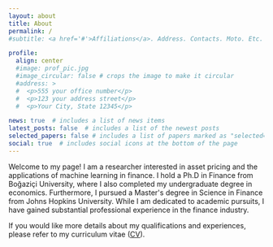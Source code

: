 ```yaml
---
layout: about
title: About
permalink: /
#subtitle: <a href='#'>Affiliations</a>. Address. Contacts. Moto. Etc.

profile:
  align: center
  #image: prof_pic.jpg
  #image_circular: false # crops the image to make it circular
  #address: >
  #  <p>555 your office number</p>
  #  <p>123 your address street</p>
  #  <p>Your City, State 12345</p>

news: true  # includes a list of news items
latest_posts: false  # includes a list of the newest posts
selected_papers: false # includes a list of papers marked as "selected={true}"
social: true  # includes social icons at the bottom of the page
---
```


Welcome to my page! I am a researcher interested in asset pricing and the applications of machine learning in finance. I hold a Ph.D in Finance from Boğaziçi University, where I also completed my undergraduate degree in economics. Furthermore, I pursued a Master's degree in Science in Finance from Johns Hopkins University. While I am dedicated to academic pursuits, I have gained substantial professional experience in the finance industry. 

If you would like more details about my qualifications and experiences, please refer to my curriculum vitae ([CV](https://isilcandemir.github.io/cv/)).
